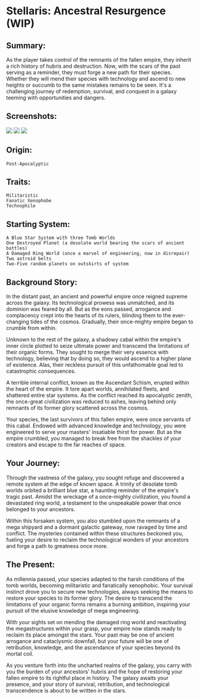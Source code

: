 # Stellaris: Ancestral Resurgence (WIP)

## Summary:
As the player takes control of the remnants of the fallen empire, they inherit a rich history of hubris and destruction. Now, with the scars of the past serving as a reminder, they must forge a new path for their species. Whether they will mend their species with technology and ascend to new heights or succumb to the same mistakes remains to be seen. It's a challenging journey of redemption, survival, and conquest in a galaxy teeming with opportunities and dangers.

## Screenshots:
![](https://steamuserimages-a.akamaihd.net/ugc/2054255743811742601/960F0CD5FFF2051DA537028B272158AA13DE7945/?imw=5000&imh=5000&ima=fit&impolicy=Letterbox&imcolor=%23000000&letterbox=false)
![](https://steamuserimages-a.akamaihd.net/ugc/2054255743811742275/F667F8498854FD027E2AECBCD576AE6789F43190/?imw=5000&imh=5000&ima=fit&impolicy=Letterbox&imcolor=%23000000&letterbox=false)
![](https://steamuserimages-a.akamaihd.net/ugc/2054255743811741823/5039666B018D907862EEFF6801820F5C4C53CAA3/?imw=5000&imh=5000&ima=fit&impolicy=Letterbox&imcolor=%23000000&letterbox=false)

## Origin:
    Post-Apocalyptic

## Traits:

    Militaristic
    Fanatic Xenophobe
    Technophile

## Starting System:

    A Blue Star System with three Tomb Worlds
    One Destroyed Planet (a desolate world bearing the scars of ancient battles)
    A Damaged Ring World (once a marvel of engineering, now in disrepair)
    Two astroid belts
    Two-Five random planets on outskirts of system
    
## Background Story:

In the distant past, an ancient and powerful empire once reigned supreme across the galaxy. Its technological prowess was unmatched, and its dominion was feared by all. But as the eons passed, arrogance and complacency crept into the hearts of its rulers, blinding them to the ever-changing tides of the cosmos. Gradually, their once-mighty empire began to crumble from within.

Unknown to the rest of the galaxy, a shadowy cabal within the empire's inner circle plotted to seize ultimate power and transcend the limitations of their organic forms. They sought to merge their very essence with technology, believing that by doing so, they would ascend to a higher plane of existence. Alas, their reckless pursuit of this unfathomable goal led to catastrophic consequences.

A terrible internal conflict, known as the Ascendant Schism, erupted within the heart of the empire. It tore apart worlds, annihilated fleets, and shattered entire star systems. As the conflict reached its apocalyptic zenith, the once-great civilization was reduced to ashes, leaving behind only remnants of its former glory scattered across the cosmos.

Your species, the last survivors of this fallen empire, were once servants of this cabal. Endowed with advanced knowledge and technology, you were engineered to serve your masters' insatiable thirst for power. But as the empire crumbled, you managed to break free from the shackles of your creators and escape to the far reaches of space.

## Your Journey:

Through the vastness of the galaxy, you sought refuge and discovered a remote system at the edge of known space. A trinity of desolate tomb worlds orbited a brilliant blue star, a haunting reminder of the empire's tragic past. Amidst the wreckage of a once-mighty civilization, you found a devastated ring world, a testament to the unspeakable power that once belonged to your ancestors.

Within this forsaken system, you also stumbled upon the remnants of a mega shipyard and a dormant galactic gateway, now ravaged by time and conflict. The mysteries contained within these structures beckoned you, fueling your desire to reclaim the technological wonders of your ancestors and forge a path to greatness once more.

## The Present:

As millennia passed, your species adapted to the harsh conditions of the tomb worlds, becoming militaristic and fanatically xenophobic. Your survival instinct drove you to secure new technologies, always seeking the means to restore your species to its former glory. The desire to transcend the limitations of your organic forms remains a burning ambition, inspiring your pursuit of the elusive knowledge of mega engineering.

With your sights set on mending the damaged ring world and reactivating the megastructures within your grasp, your empire now stands ready to reclaim its place amongst the stars. Your past may be one of ancient arrogance and cataclysmic downfall, but your future will be one of retribution, knowledge, and the ascendance of your species beyond its mortal coil.

As you venture forth into the uncharted realms of the galaxy, you carry with you the burden of your ancestors' hubris and the hope of restoring your fallen empire to its rightful place in history. The galaxy awaits your presence, and your story of survival, retribution, and technological transcendence is about to be written in the stars.
